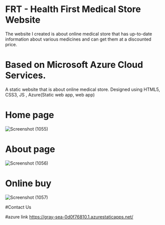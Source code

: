 # FRT - Health First Medical Store Website 
The website I created is about online medical store that has up-to-date information about various medicines and can get them at a discounted price.

# Based on Microsoft Azure Cloud Services.

A static website that is about online medical store.
Designed using HTML5, CSS3, JS , Azure(Static web app, web app)

# Home page
![Screenshot (1055)](https://user-images.githubusercontent.com/84828933/174812516-f42347ce-9591-4999-a2c5-00325f44ea4b.png)

# About page
![Screenshot (1056)](https://user-images.githubusercontent.com/84828933/174814122-374f359f-593b-41b2-a731-026d76d18399.png)

# Online buy
![Screenshot (1057)](https://user-images.githubusercontent.com/84828933/174814536-d7ccaa44-d146-4c79-bdd7-5aefdef3c22f.png)

#Contact Us

#azure link 
https://gray-sea-0d0f76810.1.azurestaticapps.net/
